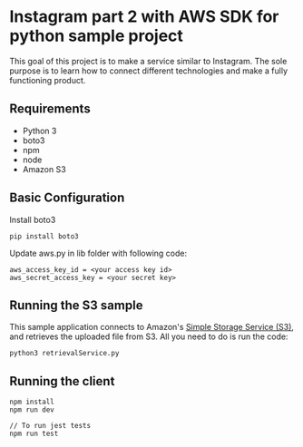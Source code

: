 # Instagram part 2 with AWS SDK for python sample project
This goal of this project is to make a service similar to Instagram. 
The sole purpose is to learn how to connect different technologies and make a fully functioning product.

## Requirements
* Python 3
* boto3
* npm
* node
* Amazon S3


## Basic Configuration
Install boto3

```
pip install boto3
```

Update aws.py in lib folder with following code:

```
aws_access_key_id = <your access key id>
aws_secret_access_key = <your secret key>
```

## Running the S3 sample

This sample application connects to Amazon's [Simple Storage Service (S3)](http://aws.amazon.com/s3),
and retrieves the uploaded file from S3. All you need to do is run the code:

```
python3 retrievalService.py
```

## Running the client
```
npm install
npm run dev

// To run jest tests
npm run test
```